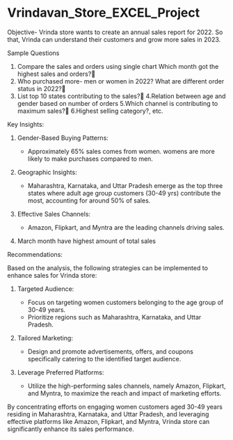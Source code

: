 # Vrindavan_Store_EXCEL_Project

Objective-
Vrinda store wants to create an annual sales report for 2022. So that, Vrinda can understand their customers and grow more sales in 2023.

Sample Questions
1. Compare the sales and orders using single chart Which month got the highest sales and orders?
2. Who purchased more- men or women in 2022? What are different order status in 2022?
3. List top 10 states contributing to the sales?
4.Relation between age and gender based on number of orders
5.Which channel is contributing to maximum sales?
6.Highest selling category?, etc.


Key Insights:

1. Gender-Based Buying Patterns:
   - Approximately 65% sales comes  from  women. womens are more likely to make purchases compared to men.

2. Geographic Insights:
   - Maharashtra, Karnataka, and Uttar Pradesh emerge as the top three states where adult age group customers (30-49 yrs) contribute the most, accounting for around 50% of sales.

3. Effective Sales Channels:
   - Amazon, Flipkart, and Myntra are the leading channels driving sales.

4. March month have highest amount of total sales 


Recommendations:

Based on the analysis, the following strategies can be implemented to enhance sales for Vrinda store:

1. Targeted Audience:
   - Focus on targeting women customers belonging to the age group of 30-49 years.
   - Prioritize regions such as Maharashtra, Karnataka, and Uttar Pradesh.

2. Tailored Marketing:
   - Design and promote advertisements, offers, and coupons specifically catering to the identified target audience.

3. Leverage Preferred Platforms:
   - Utilize the high-performing sales channels, namely Amazon, Flipkart, and Myntra, to maximize the reach and impact of marketing efforts.

By concentrating efforts on engaging women customers aged 30-49 years residing in Maharashtra, Karnataka, and Uttar Pradesh, and leveraging effective platforms like Amazon, Flipkart, and Myntra, Vrinda store can significantly enhance its sales performance.
